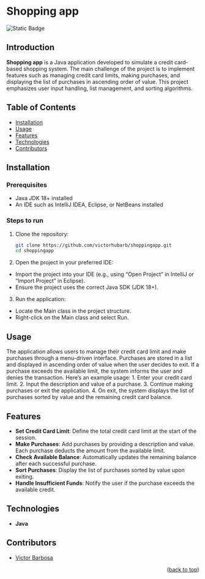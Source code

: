 # Shopping app <a name="readme-top"></a>
![Static Badge](https://img.shields.io/badge/status-completed-green?style=for-the-badge)

## Introduction
**Shopping app** is a Java application developed to simulate a credit card-based shopping system. The main challenge of the project is to implement features such as managing credit card limits, making purchases, and displaying the list of purchases in ascending order of value. This project emphasizes user input handling, list management, and sorting algorithms.

## Table of Contents
- [Installation](#installation)
- [Usage](#usage)
- [Features](#features)
- [Technologies](#technologies)
- [Contributors](#contributors)

## Installation

### Prerequisites
- Java JDK 18+ installed
- An IDE such as IntelliJ IDEA, Eclipse, or NetBeans installed

### Steps to run
1. Clone the repository:
   ```bash
   git clone https://github.com/victorhubarb/shoppingapp.git
   cd shoppingapp
   ```
2. Open the project in your preferred IDE:
- Import the project into your IDE (e.g., using “Open Project” in IntelliJ or “Import Project” in Eclipse).
- Ensure the project uses the correct Java SDK (JDK 18+).

3. Run the application:
- Locate the Main class in the project structure.
- Right-click on the Main class and select Run.

## Usage
The application allows users to manage their credit card limit and make purchases through a menu-driven interface. Purchases are stored in a list and displayed in ascending order of value when the user decides to exit. If a purchase exceeds the available limit, the system informs the user and denies the transaction. Here’s an example usage:
	1.	Enter your credit card limit.
	2.	Input the description and value of a purchase.
	3.	Continue making purchases or exit the application.
	4.	On exit, the system displays the list of purchases sorted by value and the remaining credit card balance.

## Features
- **Set Credit Card Limit**: Define the total credit card limit at the start of the session.
- **Make Purchases**: Add purchases by providing a description and value. Each purchase deducts the amount from the available limit.
- **Check Available Balance**: Automatically updates the remaining balance after each successful purchase.
- **Sort Purchases**: Display the list of purchases sorted by value upon exiting.
- **Handle Insufficient Funds**: Notify the user if the purchase exceeds the available credit.

## Technologies
- **Java**

## Contributors
- [Victor Barbosa](https://github.com/victorhubarb)
<p align="right">(<a href="#readme-top">back to top</a>)</p>
